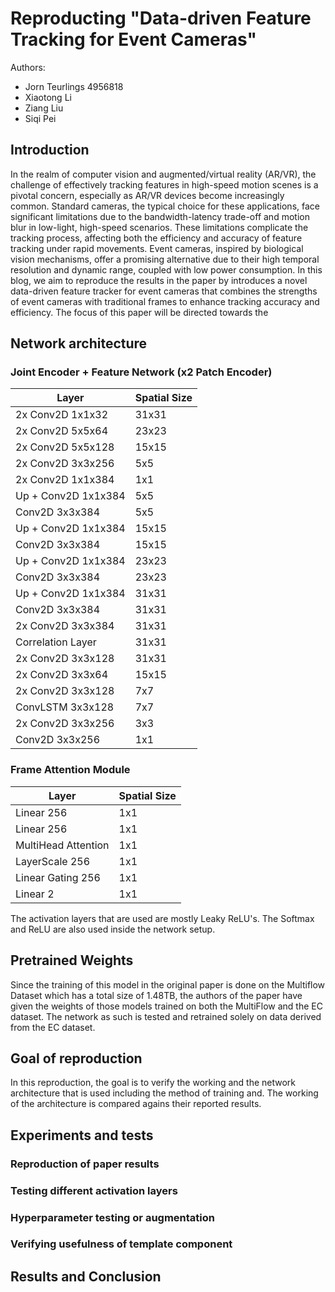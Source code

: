 # Reproducting "Data-driven Feature Tracking for Event Cameras"
Authors:

- Jorn Teurlings 4956818
- Xiaotong Li
- Ziang Liu
- Siqi Pei
 


## Introduction
In the realm of computer vision and augmented/virtual reality (AR/VR), the challenge of effectively tracking features in high-speed motion scenes is a pivotal concern, especially as AR/VR devices become increasingly common. Standard cameras, the typical choice for these applications, face significant limitations due to the bandwidth-latency trade-off and motion blur in low-light, high-speed scenarios. These limitations complicate the tracking process, affecting both the efficiency and accuracy of feature tracking under rapid movements. Event cameras, inspired by biological vision mechanisms, offer a promising alternative due to their high temporal resolution and dynamic range, coupled with low power consumption. In this blog, we aim to reproduce the results in the paper by introduces a novel data-driven feature tracker for event cameras that combines the strengths of event cameras with traditional frames to enhance tracking accuracy and efficiency. The focus of this paper will be directed towards the 

## Network architecture

### Joint Encoder + Feature Network (x2 Patch Encoder)
| Layer | Spatial Size |
|-------|--------------|
| 2x Conv2D 1x1x32 | 31x31 |
| 2x Conv2D 5x5x64 | 23x23 |
| 2x Conv2D 5x5x128 | 15x15 |
| 2x Conv2D 3x3x256 | 5x5 |
| 2x Conv2D 1x1x384 | 1x1 |
| Up + Conv2D 1x1x384 | 5x5 |
| Conv2D 3x3x384 | 5x5 |
| Up + Conv2D 1x1x384 | 15x15 |
| Conv2D 3x3x384 | 15x15 |
| Up + Conv2D 1x1x384 | 23x23 |
| Conv2D 3x3x384 | 23x23 |
| Up + Conv2D 1x1x384 | 31x31 |
| Conv2D 3x3x384 | 31x31 |
| 2x Conv2D 3x3x384 | 31x31 |
| Correlation Layer | 31x31 |
| 2x Conv2D 3x3x128 | 31x31 |
| 2x Conv2D 3x3x64 | 15x15 |
| 2x Conv2D 3x3x128 | 7x7 |
| ConvLSTM 3x3x128 | 7x7 |
| 2x Conv2D 3x3x256 | 3x3 |
| Conv2D 3x3x256 | 1x1 |

### Frame Attention Module
| Layer | Spatial Size |
|-------|--------------|
| Linear 256 | 1x1 |
| Linear 256 | 1x1 |
| MultiHead Attention | 1x1 |
| LayerScale 256 | 1x1 |
| Linear Gating 256 | 1x1 |
| Linear 2 | 1x1 |

The activation layers that are used are mostly Leaky ReLU's. The Softmax and ReLU are also used inside the network setup. 


## Pretrained Weights
Since the training of this model in the original paper is done on the Multiflow Dataset which has a total size of 1.48TB, the authors of the paper have given the weights of those models trained on both the MultiFlow and the EC dataset. The network as such is tested and retrained solely on data derived from the EC dataset. 

## Goal of reproduction
In this reproduction, the goal is to verify the working and the network architecture that is used including the method of training and. The working of the architecture is compared agains their reported results.

## Experiments and tests

### Reproduction of paper results

### Testing different activation layers

### Hyperparameter testing or augmentation

### Verifying usefulness of template component

## Results and Conclusion







